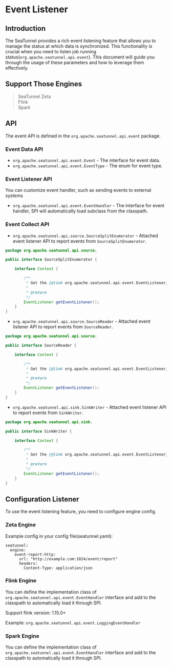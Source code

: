 # Event Listener

## Introduction

The SeaTunnel provides a rich event listening feature that allows you to manage the status at which data is synchronized.
This functionality is crucial when you need to listen job running status(`org.apache.seatunnel.api.event`).
This document will guide you through the usage of these parameters and how to leverage them effectively.

## Support Those Engines

> SeaTunnel Zeta<br/>
> Flink<br/>
> Spark<br/>

## API

The event API is defined in the `org.apache.seatunnel.api.event` package.

### Event Data API

- `org.apache.seatunnel.api.event.Event` - The interface for event data.
- `org.apache.seatunnel.api.event.EventType` - The enum for event type.

### Event Listener API

You can customize event handler, such as sending events to external systems

- `org.apache.seatunnel.api.event.EventHandler` - The interface for event handler, SPI will automatically load subclass from the classpath.

### Event Collect API

- `org.apache.seatunnel.api.source.SourceSplitEnumerator` - Attached event listener API to report events from `SourceSplitEnumerator`.

```java
package org.apache.seatunnel.api.source;

public interface SourceSplitEnumerator {

    interface Context {

        /**
         * Get the {@link org.apache.seatunnel.api.event.EventListener} of this enumerator.
         *
         * @return
         */
        EventListener getEventListener();
    }
}
```

- `org.apache.seatunnel.api.source.SourceReader` - Attached event listener API to report events from `SourceReader`.

```java
package org.apache.seatunnel.api.source;

public interface SourceReader {

    interface Context {

        /**
         * Get the {@link org.apache.seatunnel.api.event.EventListener} of this reader.
         *
         * @return
         */
        EventListener getEventListener();
    }
}
```

- `org.apache.seatunnel.api.sink.SinkWriter` - Attached event listener API to report events from `SinkWriter`.

```java
package org.apache.seatunnel.api.sink;

public interface SinkWriter {

    interface Context {

        /**
         * Get the {@link org.apache.seatunnel.api.event.EventListener} of this writer.
         *
         * @return
         */
        EventListener getEventListener();
    }
}
```

## Configuration Listener

To use the event listening feature, you need to configure engine config.

### Zeta Engine

Example config in your config file(seatunnel.yaml):

```
seatunnel:
  engine:
    event-report-http:
      url: "http://example.com:1024/event/report"
      headers:
        Content-Type: application/json
```

### Flink Engine

You can define the implementation class of `org.apache.seatunnel.api.event.EventHandler` interface and add to the classpath to automatically load it through SPI.

Support flink version: 1.15.0+

Example: `org.apache.seatunnel.api.event.LoggingEventHandler`

### Spark Engine

You can define the implementation class of `org.apache.seatunnel.api.event.EventHandler` interface and add to the classpath to automatically load it through SPI.

